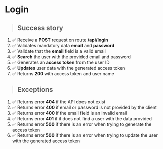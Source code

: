 # Login

> ## Success story

1. ✅ Receive a **POST** request on route **/api/login**
2. ✅ Validates mandatory data **email** and **password**
3. ✅ Validate that the **email** field is a valid email
4. ✅ **Search** the user with the provided email and password
5. ✅ Generates an **access token** from the user ID
6. ✅ **Updates** user data with the generated access token
7. ✅ Returns **200** with access token and user name

> ## Exceptions

1. ✅ Returns error **404** if the API does not exist
2. ✅ Returns error **400** if email or password is not provided by the client
3. ✅ Returns error **400** if the email field is an invalid email
4. ✅ Returns error **401** if it does not find a user with the data provided
5. ✅ Returns error **500** if there is an error when trying to generate the access token
6. ✅ Returns error **500** if there is an error when trying to update the user with the generated access token
